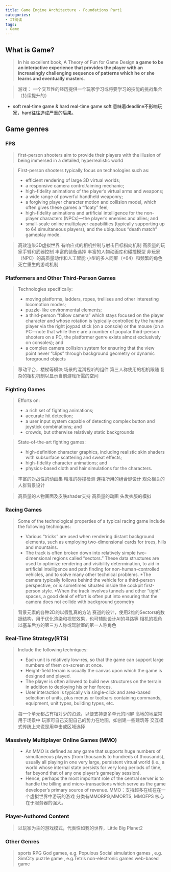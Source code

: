 ```yaml
---
title: Game Engine Architecture - Foundations Part1 
categories:
- IT阅读
tags: 
- Game
---
```


## What is Game?

>In his excellent book, A Theory
of Fun for Game Design **a game to be an interactive experience that provides the player with an increasingly challenging sequence of patterns which he or she learns and eventually masters**.

>游戏： 一个交互性的经历提供一个玩家学习或将要学习的技能的挑战集合（持续提升的）

* soft real-time game & hard real-time game
  soft 意味着deadline不影响玩家，hard往往造成严重的后果。
  

## Game genres

### FPS

>first-person shooters aim to provide their players with the illusion of being
immersed in a detailed, hyperrealistic world

>First-person shooters typically focus on technologies such as:
>* efficient rendering of large 3D virtual worlds;
>* a responsive camera control/aiming mechanic;
>* high-fidelity animations of the player’s virtual arms and weapons;
>* a wide range of powerful handheld weaponry;
>* a forgiving player character motion and collision model, which often
gives these games a “floaty” feel;
>* high-fidelity animations and artificial intelligence for the non-player
characters (NPCs)—the player’s enemies and allies; and
>* small-scale online multiplayer capabilities (typically supporting up to
64 simultaneous players), and the ubiquitous “death match” gameplay
mode.

> 高效渲染3D虚拟世界
> 有响应式的相机控制与射击目标指向机制
> 高质量的玩家手臂和武器控制
> 丰富的装备选择
> 丰富的人物动画库和碰撞模型
> 非玩家（NPC）的高质量动作和人工智能
> 小型的多人同屏（<64）和频繁的角色死亡重生的游戏机制

### Platformers and Other Third-Person Games

> Technologies specifically:
> * moving platforms, ladders, ropes, trellises and other interesting locomotion modes;
> * puzzle-like environmental elements;
> * a third-person “follow camera” which stays focused on the player character and whose rotation is typically controlled by the human player via
the right joypad stick (on a console) or the mouse (on a PC—note that
while there are a number of popular third-person shooters on a PC, the
platformer genre exists almost exclusively on consoles); and
> * a complex camera collision system for ensuring that the view point never
“clips” through background geometry or dynamic foreground objects

> 移动平台，楼梯等模块
> 场景的混淆视听的组件
> 第三人称使用的相机跟随
> 复杂的相机机制以显示当前游戏所需的空间

### Fighting Games

> Efforts on:
> * a rich set of fighting animations;
>*  accurate hit detection;
>* a user input system capable of detecting complex button and joystick
>combinations; and
>*  crowds, but otherwise relatively static backgrounds

> State-of-the-art fighting games:
>*  high-definition character graphics, including realistic skin shaders with
subsurface scattering and sweat effects;
>* high-fidelity character animations; and
>*  physics-based cloth and hair simulations for the characters.

> 丰富的对战性的动画集
> 精准的碰撞检测
> 连招所用的组合键设计
> 观众相关的人群背景设计

> 高质量的人物画面及皮肤shader支持
> 高质量的动画
> 头发衣服的模拟


### Racing Games
>Some of the technological properties of a typical racing game include the
following techniques:
>* Various “tricks” are used when rendering distant background elements,
such as employing two-dimensional cards for trees, hills and mountains.
>* The track is often broken down into relatively simple two-dimensional
regions called “sectors.” These data structures are used to optimize
rendering and visibility determination, to aid in artificial intelligence
and path finding for non-human-controlled vehicles, and to solve many
other technical problems.
>*The camera typically follows behind the vehicle for a third-person perspective, or is sometimes situated inside the cockpit first-person style.
>*When the track involves tunnels and other “tight” spaces, a good deal
of effort is often put into ensuring that the camera does not collide with
background geometry

>  背景元素的各种2D的以假乱真的方法
>  赛道的设计，使用2维的Sectors的数据结构，用于优化渲染和视觉效果，也可辅助设计AI的寻路等
>  相机的视角以塞车后方的第三方人称或驾驶室的第一人称角色

### Real-Time Strategy(RTS)

> Include the following techniques:
>* Each unit is relatively low-res, so that the game can support large numbers of them on-screen at once.
>* Height-field terrain is usually the canvas upon which the game is designed and played.
>* The player is often allowed to build new structures on the terrain in
addition to deploying his or her forces.
>* User interaction is typically via single-click and area-based selection of
units, plus menus or toolbars containing commands, equipment, unit
types, building types, etc.

> 每一个单元都占有相对少的资源，以便支持更多单元的同屏
> 高地的地型常用于场景中
> 玩家可自己支配自己的势力在地图，如创建一些建筑等
> 交互模式传统上来说是用单击或区域选择


### Massively Multiplayer Online Games (MMO)

>* An MMO is defined as any game that supports huge numbers of
simultaneous players (from thousands to hundreds of thousands), usually all
playing in one very large, persistent virtual world (i.e., a world whose internal
state persists for very long periods of time, far beyond that of any one player’s
gameplay session). 
>* Hence, perhaps the most important
role of the central server is to handle the billing and micro-transactions which
serve as the game developer’s primary source of revenue.
> MMO：支持超多在线在在一个虚拟世界中游玩的游戏
> 分类有MMORPG,MMORTS, MMOFPS
> 核心在于服务器的强大。

### Player-Authored Content
> 以玩家为主的游戏模式，代表性如我的世界，Little Big Planet2


### Other Genres

> sports
> RPG
> God games, e.g. Populous 
> Social simulation games , e.g. SimCity
> puzzle game , e.g.Tetris
> non-electronic games
> web-based game

